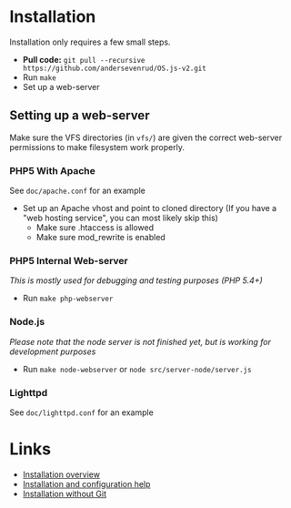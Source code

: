 # Installation
Installation only requires a few small steps.

* **Pull code:** `git pull --recursive https://github.com/andersevenrud/OS.js-v2.git`
* Run `make`
* Set up a web-server


## Setting up a web-server

Make sure the VFS directories (in `vfs/`) are given the correct web-server permissions to make filesystem work properly.

### PHP5 With Apache

See `doc/apache.conf` for an example

* Set up an Apache vhost and point to cloned directory (If you have a "web hosting service", you can most likely skip this)
  * Make sure .htaccess is allowed
  * Make sure mod_rewrite is enabled

### PHP5 Internal Web-server
*This is mostly used for debugging and testing purposes (PHP 5.4+)*

* Run `make php-webserver`

### Node.js
*Please note that the node server is not finished yet, but is working for development purposes*

* Run `make node-webserver` or `node src/server-node/server.js`

### Lighttpd

See `doc/lighttpd.conf` for an example

# Links

* [Installation overview](https://github.com/andersevenrud/OS.js-v2/wiki/Installation-overview)
* [Installation and configuration help](https://github.com/andersevenrud/OS.js-v2/wiki/Installation%20and%20Configuration)
* [Installation without Git](https://github.com/andersevenrud/OS.js-v2/wiki/Installation%20and%20Configuration#installation-without-git)
